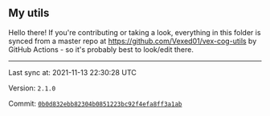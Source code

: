 ## My utils

Hello there! If you're contributing or taking a look, everything in this folder
is synced from a master repo at https://github.com/Vexed01/vex-cog-utils by GitHub Actions -
so it's probably best to look/edit there.

---

Last sync at: 2021-11-13 22:30:28 UTC

Version: `2.1.0`

Commit: [`0b0d832ebb82304b0851223bc92f4efa8ff3a1ab`](https://github.com/Vexed01/vex-cog-utils/commit/0b0d832ebb82304b0851223bc92f4efa8ff3a1ab)
